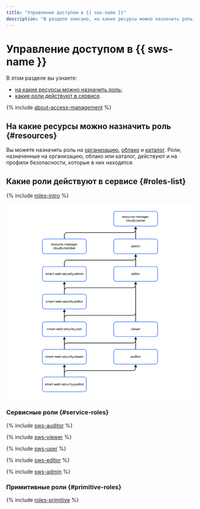 ```yaml
---
title: "Управление доступом в {{ sws-name }}"
description: "В разделе описано, на какие ресурсы можно назначить роль, какие роли действуют в сервисе."
---
```


# Управление доступом в {{ sws-name }}

В этом разделе вы узнаете:

* [на какие ресурсы можно назначить роль](#resources);
* [какие роли действуют в сервисе](#roles).

{% include [about-access-management](../../_includes/iam/about-access-management.md) %}

## На какие ресурсы можно назначить роль {#resources}

Вы можете назначить роль на [организацию](../../organization/), [облако](../../resource-manager/concepts/resources-hierarchy.md#cloud) и [каталог](../../resource-manager/concepts/resources-hierarchy.md#folder). Роли, назначенные на организацию, облако или каталог, действуют и на профили безопасности, которые в них находятся.

## Какие роли действуют в сервисе {#roles-list}

{% include [roles-intro](../../_includes/roles-intro.md) %}

![service-roles-hierarchy](../../_assets/smartwebsecurity/service-roles-hierarchy.svg)

### Сервисные роли {#service-roles}

{% include [sws-auditor](../../_includes/iam/roles/sws-auditor.md) %}

{% include [sws-viewer](../../_includes/iam/roles/sws-viewer.md) %}

{% include [sws-user](../../_includes/iam/roles/sws-user.md) %}

{% include [sws-editor](../../_includes/iam/roles/sws-editor.md) %}

{% include [sws-admin](../../_includes/iam/roles/sws-admin.md) %}

### Примитивные роли {#primitive-roles}

{% include [roles-primitive](../../_includes/roles-primitive.md) %}
